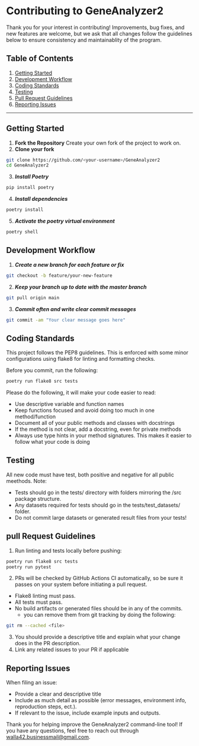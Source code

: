 # Contributing to GeneAnalyzer2

Thank you for your interest in contributing!
Improvements, bug fixes, and new features are welcome, but we ask that all changes follow the guidelines below to ensure consistency and maintainablity of the program.

## Table of Contents

1. [Getting Started](#getting-started)
2. [Development Workflow](#development-workflow)
3. [Coding Standards](#coding-standards)
4. [Testing](#testing)
5. [Pull Request Guidelines](#pull-request-guidelines)
6. [Reporting Issues](#reporting-issues)

---

## Getting Started

1. **Fork the Repository**
    Create your own fork of the project to work on.
2. **Clone your fork**

```sh
git clone https://github.com/<your-username>/GeneAnalyzer2
cd GeneAnalyzer2
```

3. ***Install Poetry*** 
```sh
pip install poetry
```

4. ***Install dependencies***
```sh
poetry install
```

5. ***Activate the poetry virtual environment***
```sh
poetry shell
```

## Development Workflow

1. ***Create a new branch for each feature or fix***
```sh
git checkout -b feature/your-new-feature
```
2. ***Keep your branch up to date with the master branch***
```sh
git pull origin main
```
3. ***Commit often and write clear commit messages***
```sh
git commit -am "Your clear message goes here"
``` 

## Coding Standards
This project follows the PEP8 guidelines. This is enforced with some minor configurations using flake8 for linting and formatting checks. 

Before you commit, run the following:
```sh
poetry run flake8 src tests
```

Please do the following, it will make your code easier to read:
- Use descriptive variable and function names
- Keep functions focused and avoid doing too much in one method/function
- Document all of your public methods and classes with docstrings
- If the method is not clear, add a docstring, even for private methods
- Always use type hints in your method signatures. This makes it easier to follow what your code is doing

## Testing
All new code must have test, both positive and negative for all public meethods. 
Note:
- Tests should go in the tests/ directory with folders mirroring the /src package structure.
- Any datasets required for tests should go in the tests/test_datasets/ folder.
- Do not commit large datasets or generated result files from your tests!

## pull Request Guidelines
1. Run linting and tests locally before pushing:
```sh
poetry run flake8 src tests
poetry run pytest
```
2. PRs will be checked by GitHub Actions CI automatically, so be sure it passes on your system before initiating a pull request. 
- Flake8 linting must pass.
- All tests must pass.
- No build artifacts or generated files should be in any of the commits. 
    - you can remove them from git tracking by doing the following:
```sh
git rm --cached <file>
```
3. You should provide a descriptive title and explain what your change does in the PR description.
4. Link any related issues to your PR if applicable

## Reporting Issues
When filing an issue:
- Provide a clear and descriptive title 
- Include as much detail as possible (error messages, environment info, reproduction steps, ect.).
- If relevant to the issue, include example inputs and outputs. 


Thank you for helping improve the GeneAnalyzer2 command-line tool! If you have any questions, feel free to reach out through walla42.businessmail@gmail.com.